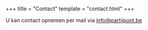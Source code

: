 +++
title = "Contact"
template = "contact.html"
+++

U kan contact opnemen per mail via [info@partijpunt.be](mailto:info@partijpunt.be) 